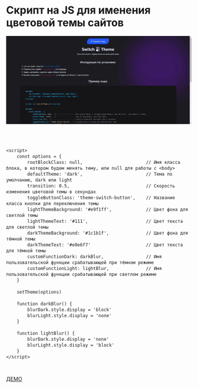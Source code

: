 <h1>Скрипт на JS для именения цветовой темы сайтов</h1>
<img src="switch.gif">
<pre>
    <script src="<span class="script-link">switchTheme.js</span>"></script>

    <script>
        const options = {
            rootBlockClass: null,                        // Имя класса блока, в котором будем менять тему, или null для работы с <body>
            defaultTheme: 'dark',                        // Тема по умолчанию, dark или light
            transition: 0.5,                             // Скорость изменения цветовой темы в секундах
            toggleButtonClass: 'theme-switch-button',    // Название класса кнопки для переключения темы
            lightThemeBackground: '#e9f1ff',             // Цвет фона для светлой темы
            lightThemeText: '#111',                      // Цвет текста для светлой темы
            darkThemeBackground: '#1c1b1f',              // Цвет фона для тёмной темы
            darkThemeText: '#e0e6f7'                     // Цвет текста для тёмной темы
            customFunctionDark: darkBlur,                // Имя пользовательской функции срабатывающей при тёмном режиме
            customFunctionLight: lightBlur,              // Имя пользовательской функции срабатывающей при светлом режиме
        }

        setTheme(options)

        function darkBlur() {
            blurDark.style.display = 'block'
            blurLight.style.display = 'none'
        }

        function lightBlur() {
            blurDark.style.display = 'none'
            blurLight.style.display = 'block'
        }
    </script>
</pre>

<a href="https://vladislavgorbunov.github.io/switch-theme-js/">ДЕМО</a>
